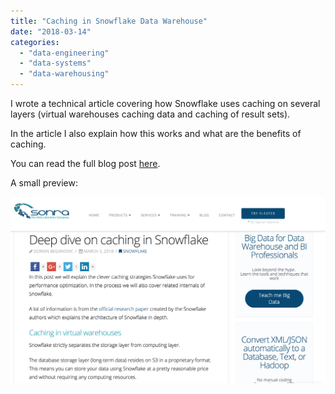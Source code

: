 ```yaml
---
title: "Caching in Snowflake Data Warehouse"
date: "2018-03-14"
categories: 
  - "data-engineering"
  - "data-systems"
  - "data-warehousing"
---
```


I wrote a technical article covering how Snowflake uses caching on several layers (virtual warehouses caching data and caching of result sets).

In the article I also explain how this works and what are the benefits of caching.

You can read the full blog post [here](https://sonra.io/2018/03/05/deep-dive-on-caching-in-snowflake/).

A small preview:

![Screen Shot 2018-03-14 at 10.00.17.png](assets/img/old_blog_post_images/screen-shot-2018-03-14-at-10-00-17.png)

